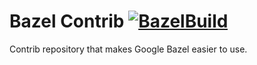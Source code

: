 # Bazel Contrib [![BazelBuild](https://github.com/tingyanshen-dcp/bazel-contrib/actions/workflows/bazel.yml/badge.svg)](https://github.com/tingyanshen-dcp/bazel-contrib/actions/workflows/bazel.yml)
Contrib repository that makes Google Bazel easier to use.
